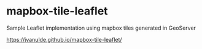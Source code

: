 # mapbox-tile-leaflet
Sample Leaflet implementation using mapbox tiles generated in GeoServer

https://jvanulde.github.io/mapbox-tile-leaflet/
